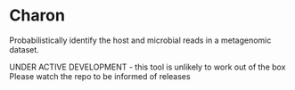 # Charon
Probabilistically identify the host and microbial reads in a metagenomic dataset.

UNDER ACTIVE DEVELOPMENT - this tool is unlikely to work out of the box
Please watch the repo to be informed of releases
